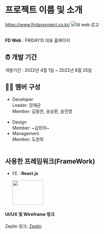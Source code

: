 # 프로젝트 이름 및 소개

https://www.fridayproject.co.kr/
![fd web 로고](./comento.png)<br></br>

<b>FD Web</b> : FRIDAY의 대표 홈페이지

## ⏰ 개발 기간

개발기간 : 2022년 4월 1일 ~ 2022년 8월 25일

## 👩‍💻 멤버 구성

- Developer<br>
  Leader: 장재균 <br>
  Member: 김동연, 송승환, 송진영<br><br>
- Design<br>
  Member: ~김민아~ <br>
- Management <br>
  Member: 도원희 <br><br>
  
## 사용한 프레임워크(FrameWork)

- FE : <b> React.js</b> <p> <img src="https://velog.velcdn.com/images/jtwjs/post/3ebdc992-342a-4895-8394-5cb14fee44c8/reactJS.png" width=100 height=80> </p>

#### UI/UX 및 Wireframe 링크

Zeplin 링크: [Zeplin](https://www.figma.com/file/eu6TdzgDWUbj1ZUTUbLZcT/%EC%B4%88%EC%95%88?node-id=0%3A1)
